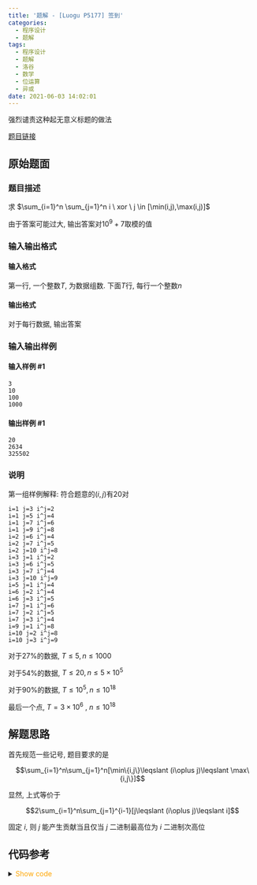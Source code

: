 ```yaml
---
title: '题解 - [Luogu P5177] 签到'
categories:
  - 程序设计
  - 题解
tags:
  - 程序设计
  - 题解
  - 洛谷
  - 数学
  - 位运算
  - 异或
date: 2021-06-03 14:02:01
---
```


强烈谴责这种起无意义标题的做法

[题目链接](https://www.luogu.com.cn/problem/P5177)

<!-- more -->

## 原始题面

### 题目描述

求 $\sum_{i=1}^n \sum_{j=1}^n i \ xor \ j \in [\min(i,j),\max(i,j)]$

由于答案可能过大, 输出答案对$10^9+7$取模的值

### 输入输出格式

#### 输入格式

第一行, 一个整数$T$, 为数据组数.  下面$T$行, 每行一个整数$n$

#### 输出格式

对于每行数据, 输出答案

### 输入输出样例

#### 输入样例 #1

```input1
3
10
100
1000
```

#### 输出样例 #1

```output1
20
2634
325502
```

### 说明

第一组样例解释: 符合题意的$(i,j)$有$20$对

```text
i=1 j=3 i^j=2
i=1 j=5 i^j=4
i=1 j=7 i^j=6
i=1 j=9 i^j=8
i=2 j=6 i^j=4
i=2 j=7 i^j=5
i=2 j=10 i^j=8
i=3 j=1 i^j=2
i=3 j=6 i^j=5
i=3 j=7 i^j=4
i=3 j=10 i^j=9
i=5 j=1 i^j=4
i=6 j=2 i^j=4
i=6 j=3 i^j=5
i=7 j=1 i^j=6
i=7 j=2 i^j=5
i=7 j=3 i^j=4
i=9 j=1 i^j=8
i=10 j=2 i^j=8
i=10 j=3 i^j=9
```

对于27%的数据, $T\le 5, n \le 1000$

对于54%的数据, $T\le 20, n \le 5 \times 10^5$

对于90%的数据, $T\le 10^5, n \le 10^{18}$

最后一个点, $T=3\times 10^6 \ ,\ n\le 10^{18}$

## 解题思路

首先规范一些记号, 题目要求的是

$$\sum_{i=1}^n\sum_{j=1}^n[\min\{i,j\}\leqslant (i\oplus j)\leqslant \max\{i,j\}]$$

显然, 上式等价于

$$2\sum_{i=1}^n\sum_{j=1}^{i-1}[j\leqslant (i\oplus j)\leqslant i]$$

固定 $i$, 则 $j$ 能产生贡献当且仅当 $j$ 二进制最高位为 $i$ 二进制次高位

## 代码参考

<details>
<summary><font color='orange'>Show code</font></summary>

```cpp
/*
 * @Author: Tifa
 * @LastEditTime: 2021-06-03 14:02:01
 * @Description: Luogu P5177
 */
#include <bits/stdc++.h>
using u64 = uint64_t;
const u64 mod = 1e9 + 7;
u64 f(u64 n) {
    n %= mod;
    return (n + 1) * n / 2 % mod;
}
u64 a[64];
int main() {
    for (int i = 1; i < 64; ++i) a[i] = (f((1ull << i - 1) - 1) + a[i - 1]) % mod;
    int t;
    scanf("%d", &t);
    while (t--) {
        u64 n;
        scanf("%llu", &n);
        printf("%llu\n", (a[63 - __builtin_clzll(n)] + f(n - (1ull << 63 - __builtin_clzll(n)))) * 2 % mod);
    }
}
```

</details>
